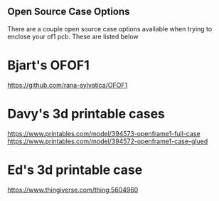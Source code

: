 ## Open Source Case Options

There are a couple open source case options available when trying to enclose your of1 pcb. These are listed below

# Bjart's OFOF1

https://github.com/rana-sylvatica/OFOF1

# Davy's 3d printable cases

https://www.printables.com/model/394573-openframe1-full-case \
https://www.printables.com/model/394572-openframe1-case-glued

# Ed's 3d printable case

https://www.thingiverse.com/thing:5604960
